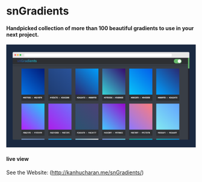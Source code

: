# snGradients

#### Handpicked collection of more than 100 beautiful gradients to use in your next project.

![snGradients](ss.png)

#### live view
See the Website: (http://kanhucharan.me/snGradients/)